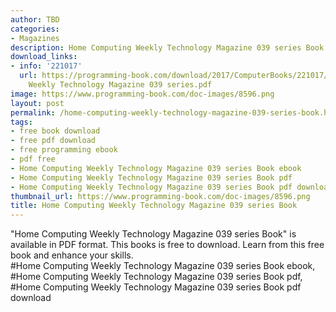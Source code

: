```yaml
---
author: TBD
categories:
- Magazines
description: Home Computing Weekly Technology Magazine 039 series Book
download_links:
- info: '221017'
  url: https://programming-book.com/download/2017/ComputerBooks/221017/Home Computing
    Weekly Technology Magazine 039 series.pdf
image: https://www.programming-book.com/doc-images/8596.png
layout: post
permalink: /home-computing-weekly-technology-magazine-039-series-book.html
tags:
- free book download
- free pdf download
- free programming ebook
- pdf free
- Home Computing Weekly Technology Magazine 039 series Book ebook
- Home Computing Weekly Technology Magazine 039 series Book pdf
- Home Computing Weekly Technology Magazine 039 series Book pdf download
thumbnail_url: https://www.programming-book.com/doc-images/8596.png
title: Home Computing Weekly Technology Magazine 039 series Book
---
```


 
<div class="item-desc text-justify">
  "Home Computing Weekly Technology Magazine 039 series Book" is available in PDF format. This books is free to download. Learn from this free book and enhance your skills.
  <br>
  #Home Computing Weekly Technology Magazine 039 series Book ebook, #Home Computing Weekly Technology Magazine 039 series Book pdf, #Home Computing Weekly Technology Magazine 039 series Book pdf download
</div>